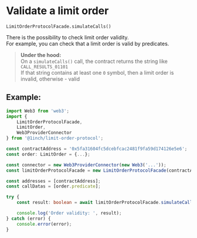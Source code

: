 # Validate a limit order

`LimitOrderProtocolFacade.simulateCalls()`

There is the possibility to check limit order validity.  
For example, you can check that a limit order is valid by predicates.

> **Under the hood:**  
> On a `simulateCalls()` call, the contract returns the string like `CALL_RESULTS_01101`  
> If that string contains at least one `0` symbol, then a limit order is invalid, otherwise - valid

## Example:

```typescript
import Web3 from 'web3';
import {
    LimitOrderProtocolFacade,
    LimitOrder,
    Web3ProviderConnector
} from '@1inch/limit-order-protocol';

const contractAddress = '0x5fa31604fc5dcebfcac2481f9fa59d174126e5e6';
const order: LimitOrder = {...};

const connector = new Web3ProviderConnector(new Web3('...'));
const limitOrderProtocolFacade = new LimitOrderProtocolFacade(contractAddress, connector);

const addresses = [contractAddress];
const callDatas = [order.predicate];

try {
    const result: boolean = await limitOrderProtocolFacade.simulateCalls(addresses, callDatas);

    console.log('Order validity: ', result);
} catch (error) {
    console.error(error);
}
```
